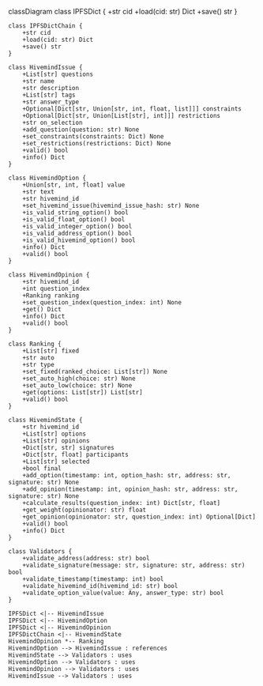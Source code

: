 classDiagram
    class IPFSDict {
        +str cid
        +load(cid: str) Dict
        +save() str
    }
    
    class IPFSDictChain {
        +str cid
        +load(cid: str) Dict
        +save() str
    }
    
    class HivemindIssue {
        +List[str] questions
        +str name
        +str description
        +List[str] tags
        +str answer_type
        +Optional[Dict[str, Union[str, int, float, list]]] constraints
        +Optional[Dict[str, Union[List[str], int]]] restrictions
        +str on_selection
        +add_question(question: str) None
        +set_constraints(constraints: Dict) None
        +set_restrictions(restrictions: Dict) None
        +valid() bool
        +info() Dict
    }
    
    class HivemindOption {
        +Union[str, int, float] value
        +str text
        +str hivemind_id
        +set_hivemind_issue(hivemind_issue_hash: str) None
        +is_valid_string_option() bool
        +is_valid_float_option() bool
        +is_valid_integer_option() bool
        +is_valid_address_option() bool
        +is_valid_hivemind_option() bool
        +info() Dict
        +valid() bool
    }
    
    class HivemindOpinion {
        +str hivemind_id
        +int question_index
        +Ranking ranking
        +set_question_index(question_index: int) None
        +get() Dict
        +info() Dict
        +valid() bool
    }
    
    class Ranking {
        +List[str] fixed
        +str auto
        +str type
        +set_fixed(ranked_choice: List[str]) None
        +set_auto_high(choice: str) None
        +set_auto_low(choice: str) None
        +get(options: List[str]) List[str]
        +valid() bool
    }
    
    class HivemindState {
        +str hivemind_id
        +List[str] options
        +List[str] opinions
        +Dict[str, str] signatures
        +Dict[str, float] participants
        +List[str] selected
        +bool final
        +add_option(timestamp: int, option_hash: str, address: str, signature: str) None
        +add_opinion(timestamp: int, opinion_hash: str, address: str, signature: str) None
        +calculate_results(question_index: int) Dict[str, float]
        +get_weight(opinionator: str) float
        +get_opinion(opinionator: str, question_index: int) Optional[Dict]
        +valid() bool
        +info() Dict
    }

    class Validators {
        +validate_address(address: str) bool
        +validate_signature(message: str, signature: str, address: str) bool
        +validate_timestamp(timestamp: int) bool
        +validate_hivemind_id(hivemind_id: str) bool
        +validate_option_value(value: Any, answer_type: str) bool
    }
    
    IPFSDict <|-- HivemindIssue
    IPFSDict <|-- HivemindOption
    IPFSDict <|-- HivemindOpinion
    IPFSDictChain <|-- HivemindState
    HivemindOpinion *-- Ranking
    HivemindOption --> HivemindIssue : references
    HivemindState --> Validators : uses
    HivemindOption --> Validators : uses
    HivemindOpinion --> Validators : uses
    HivemindIssue --> Validators : uses